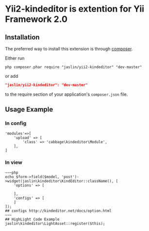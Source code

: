 # Yii2-kindeditor is extention for Yii Framework 2.0

## Installation
The preferred way to install this extension is through [composer](http://getcomposer.org/download/).

Either run

```
php composer.phar require "jaslin/yii2-kindeditor" "dev-master"
```
or add

```json
"jaslin/yii2-kindeditor": "dev-master"
```

to the require section of your application's `composer.json` file.

## Usage Example
### In config
```
'modules'=>[
    'upload' => [
        'class' => 'cabbage\kindeditor\Module',
    ],
]
```
### In view
```
~~~php
echo $form->field($model, 'post')->widget(jaslin\kindeditor\KindEditor::className(), [
    'options' => [
        
    ],
    'configs' => [
    ]
]);
## configs http://kindeditor.net/docs/option.html
~~~
## HighLight Code Example
jaslin\kindeditor\LightAsset::register($this);


